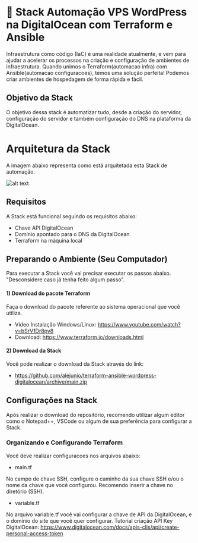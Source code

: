 # 🚀  Stack Automação VPS WordPress na DigitalOcean com Terraform e Ansible

Infraestrutura como código (IaC) é uma realidade atualmente, e vem para ajudar a acelerar os processos na criação e configuração de ambientes de infraestrutura. Quando unimos o Terraform(automacao infra) com Ansible(automacao configuracoes), temos uma solução perfeita! Podemos criar ambientes de hospedagem de forma rápida e fácil. 


## Objetivo da Stack

O objetivo dessa stack é automatizar tudo, desde a criação do servidor, configuração do servidor e também configuração do DNS na plataforma da DigitalOcean. 


# Arquitetura da Stack

A imagem abaixo representa como está arquitetada esta Stack de automação.

![alt text]()


## Requisitos

A Stack está funcional seguindo os requisitos abaixo:
* Chave API DigitalOcean
* Domínio apontado para o DNS da DigitalOcean
* Terraform na máquina local


## Preparando o Ambiente (Seu Computador)

Para executar a Stack você vai precisar executar os passos abaixo. "Desconsidere caso já tenha feito algum passo".
#### 1) Download do pacote Terraform
Faça o download do pacote referente ao sistema operacional que você utiliza.
* Vídeo Instalação Windows/Linux: https://www.youtube.com/watch?v=bSrV1Dr8py8
* Download: https://www.terraform.io/downloads.html


#### 2) Download da Stack
Você pode realizar o download da Stack através do link:

* https://github.com/alejunio/terraform-ansible-wordpress-digitalocean/archive/main.zip


## Configurações na Stack

Após realizar o download do repositório, recomendo utilizar algum editor como o Notepad++, VSCode ou algum de sua preferência para configurar a Stack.

### Organizando e Configurando Terraform

Você deve realizar configuracoes nos arquivos abaixo:

- main.tf

No campo de chave SSH, configure o caminho da sua chave SSH e/ou o nome da chave que você configurou. Recomendo inserir a chave no diretório (SSH).


- variable.tf

No arquivo variable.tf você vai configurar a chave de API da DigitalOcean, e o domínio do site que você quer configurar.
Tutorial criação API Key DigitalOcean: https://www.digitalocean.com/docs/apis-clis/api/create-personal-access-token


